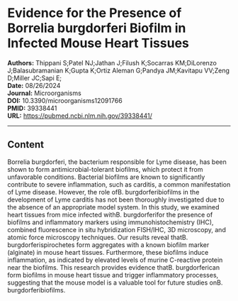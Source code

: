 # Evidence for the Presence of Borrelia burgdorferi Biofilm in Infected Mouse Heart Tissues

**Authors:** Thippani S;Patel NJ;Jathan J;Filush K;Socarras KM;DiLorenzo J;Balasubramanian K;Gupta K;Ortiz Aleman G;Pandya JM;Kavitapu VV;Zeng D;Miller JC;Sapi E;  
**Date:** 08/26/2024  
**Journal:** Microorganisms  
**DOI:** 10.3390/microorganisms12091766  
**PMID:** 39338441  
**URL:** https://pubmed.ncbi.nlm.nih.gov/39338441/

---

## Content

Borrelia burgdorferi, the bacterium responsible for Lyme disease, has been shown to form antimicrobial-tolerant biofilms, which protect it from unfavorable conditions. Bacterial biofilms are known to significantly contribute to severe inflammation, such as carditis, a common manifestation of Lyme disease. However, the role ofB. burgdorferibiofilms in the development of Lyme carditis has not been thoroughly investigated due to the absence of an appropriate model system. In this study, we examined heart tissues from mice infected withB. burgdorferifor the presence of biofilms and inflammatory markers using immunohistochemistry (IHC), combined fluorescence in situ hybridization FISH/IHC, 3D microscopy, and atomic force microscopy techniques. Our results reveal thatB. burgdorferispirochetes form aggregates with a known biofilm marker (alginate) in mouse heart tissues. Furthermore, these biofilms induce inflammation, as indicated by elevated levels of murine C-reactive protein near the biofilms. This research provides evidence thatB. burgdorferican form biofilms in mouse heart tissue and trigger inflammatory processes, suggesting that the mouse model is a valuable tool for future studies onB. burgdorferibiofilms.
